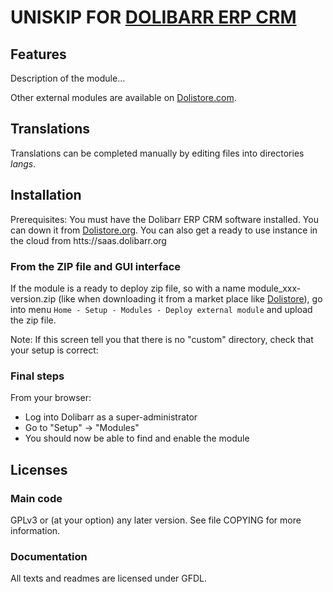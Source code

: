 # UNISKIP FOR [DOLIBARR ERP CRM](https://www.dolibarr.org)

## Features

Description of the module...

<!--
![Screenshot uniskip](img/screenshot_uniskip.png?raw=true "Uniskip"){imgmd}
-->

Other external modules are available on [Dolistore.com](https://www.dolistore.com).

## Translations

Translations can be completed manually by editing files into directories *langs*.

<!--
This module contains also a sample configuration for Transifex, under the hidden directory [.tx](.tx), so it is possible to manage translation using this service.

For more information, see the [translator's documentation](https://wiki.dolibarr.org/index.php/Translator_documentation).

There is a [Transifex project](https://transifex.com/projects/p/dolibarr-module-template) for this module.
-->


## Installation

Prerequisites: You must have the Dolibarr ERP CRM software installed. You can down it from [Dolistore.org](https://www.dolibarr.org).
You can also get a ready to use instance in the cloud from htts://saas.dolibarr.org


### From the ZIP file and GUI interface

If the module is a ready to deploy zip file, so with a name module_xxx-version.zip (like when downloading it from a market place like [Dolistore](https://www.dolistore.com)),
go into menu ```Home - Setup - Modules - Deploy external module``` and upload the zip file.

Note: If this screen tell you that there is no "custom" directory, check that your setup is correct:

<!--

- In your Dolibarr installation directory, edit the ```htdocs/conf/conf.php``` file and check that following lines are not commented:

    ```php
    //$dolibarr_main_url_root_alt ...
    //$dolibarr_main_document_root_alt ...
    ```

- Uncomment them if necessary (delete the leading ```//```) and assign a sensible value according to your Dolibarr installation

    For example :

    - UNIX:
        ```php
        $dolibarr_main_url_root_alt = '/custom';
        $dolibarr_main_document_root_alt = '/var/www/Dolibarr/htdocs/custom';
        ```

    - Windows:
        ```php
        $dolibarr_main_url_root_alt = '/custom';
        $dolibarr_main_document_root_alt = 'C:/My Web Sites/Dolibarr/htdocs/custom';
        ```
-->

<!--

### From a GIT repository

Clone the repository in ```$dolibarr_main_document_root_alt/uniskip```

```sh
cd ....../custom
git clone git@github.com:gitlogin/uniskip.git uniskip
```

-->

### Final steps

From your browser:

  - Log into Dolibarr as a super-administrator
  - Go to "Setup" -> "Modules"
  - You should now be able to find and enable the module



## Licenses

### Main code

GPLv3 or (at your option) any later version. See file COPYING for more information.

### Documentation

All texts and readmes are licensed under GFDL.
